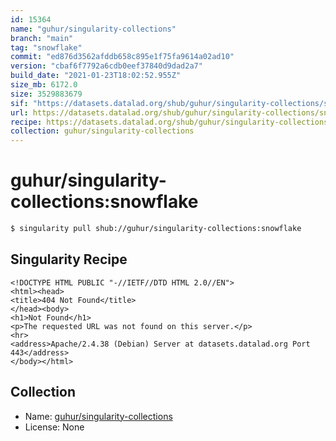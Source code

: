 ```yaml
---
id: 15364
name: "guhur/singularity-collections"
branch: "main"
tag: "snowflake"
commit: "ed876d3562afddb658c895e1f75fa9614a02ad10"
version: "cbaf6f7792a6cdb0eef37840d9dad2a7"
build_date: "2021-01-23T18:02:52.955Z"
size_mb: 6172.0
size: 3529883679
sif: "https://datasets.datalad.org/shub/guhur/singularity-collections/snowflake/2021-01-23-ed876d35-cbaf6f77/cbaf6f7792a6cdb0eef37840d9dad2a7.sif"
url: https://datasets.datalad.org/shub/guhur/singularity-collections/snowflake/2021-01-23-ed876d35-cbaf6f77/
recipe: https://datasets.datalad.org/shub/guhur/singularity-collections/snowflake/2021-01-23-ed876d35-cbaf6f77/Singularity
collection: guhur/singularity-collections
---
```


# guhur/singularity-collections:snowflake

```bash
$ singularity pull shub://guhur/singularity-collections:snowflake
```

## Singularity Recipe

```singularity
<!DOCTYPE HTML PUBLIC "-//IETF//DTD HTML 2.0//EN">
<html><head>
<title>404 Not Found</title>
</head><body>
<h1>Not Found</h1>
<p>The requested URL was not found on this server.</p>
<hr>
<address>Apache/2.4.38 (Debian) Server at datasets.datalad.org Port 443</address>
</body></html>
```

## Collection

 - Name: [guhur/singularity-collections](https://github.com/guhur/singularity-collections)
 - License: None

